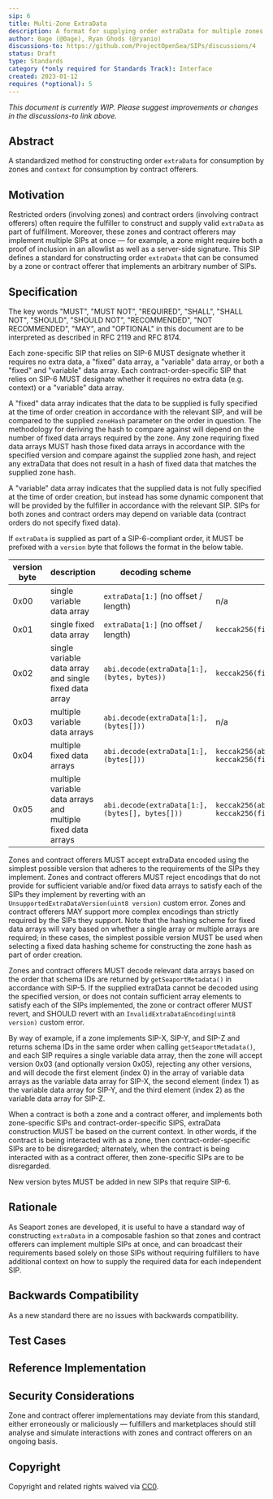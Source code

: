 ```yaml
---
sip: 6
title: Multi-Zone ExtraData
description: A format for supplying order extraData for multiple zones.
author: 0age (@0age), Ryan Ghods (@ryanio)
discussions-to: https://github.com/ProjectOpenSea/SIPs/discussions/4
status: Draft
type: Standards
category (*only required for Standards Track): Interface
created: 2023-01-12
requires (*optional): 5
---
```


_This document is currently WIP. Please suggest improvements or changes in the discussions-to link above._

## Abstract

A standardized method for constructing order `extraData` for consumption by zones and `context` for consumption by contract offerers.

## Motivation

Restricted orders (involving zones) and contract orders (involving contract offerers) often require the fulfiller to construct and supply valid `extraData` as part of fulfillment. Moreover, these zones and contract offerers may implement multiple SIPs at once — for example, a zone might require both a proof of inclusion in an allowlist as well as a server-side signature. This SIP defines a standard for constructing order `extraData` that can be consumed by a zone or contract offerer that implements an arbitrary number of SIPs.

## Specification

The key words "MUST", "MUST NOT", "REQUIRED", "SHALL", "SHALL NOT", "SHOULD", "SHOULD NOT", "RECOMMENDED", "NOT RECOMMENDED", "MAY", and "OPTIONAL" in this document are to be interpreted as described in RFC 2119 and RFC 8174.

Each zone-specific SIP that relies on SIP-6 MUST designate whether it requires no extra data, a "fixed" data array, a "variable" data array, or both a "fixed" and "variable" data array. Each contract-order-specific SIP that relies on SIP-6 MUST designate whether it requires no extra data (e.g. context) or a "variable" data array.

A "fixed" data array indicates that the data to be supplied is fully specified at the time of order creation in accordance with the relevant SIP, and will be compared to the supplied `zoneHash` parameter on the order in question. The methodology for deriving the hash to compare against will depend on the number of fixed data arrays required by the zone. Any zone requiring fixed data arrays MUST hash those fixed data arrays in accordance with the specified version and compare against the supplied zone hash, and reject any extraData that does not result in a hash of fixed data that matches the supplied zone hash.

A "variable" data array indicates that the supplied data is not fully specified at the time of order creation, but instead has some dynamic component that will be provided by the fulfiller in accordance with the relevant SIP. SIPs for both zones and contract orders may depend on variable data (contract orders do not specify fixed data).

If `extraData` is supplied as part of a SIP-6-compliant order, it MUST be prefixed with a `version` byte that follows the format in the below table.

| version byte | description                                                  | decoding scheme                                 | fixed data hashing scheme                                                                   |
| ------------ | ------------------------------------------------------------ | ----------------------------------------------- | ------------------------------------------------------------------------------------------- |
| 0x00         | single variable data array                                   | `extraData[1:]` (no offset / length)            | n/a                                                                                         |
| 0x01         | single fixed data array                                      | `extraData[1:]` (no offset / length)            | `keccak256(fixedDataArray)`                                                                 |
| 0x02         | single variable data array and single fixed data array       | `abi.decode(extraData[1:], (bytes, bytes))`     | `keccak256(fixedDataArray)`                                                                 |
| 0x03         | multiple variable data arrays                                | `abi.decode(extraData[1:], (bytes[]))`          | n/a                                                                                         |
| 0x04         | multiple fixed data arrays                                   | `abi.decode(extraData[1:], (bytes[]))`          | `keccak256(abi.encode(keccak256(fixedDataArrays[0]), keccak256(fixedDataArrays[1]), ...]))` |
| 0x05         | multiple variable data arrays and multiple fixed data arrays | `abi.decode(extraData[1:], (bytes[], bytes[]))` | `keccak256(abi.encode(keccak256(fixedDataArrays[0]), keccak256(fixedDataArrays[1]), ...]))` |

Zones and contract offerers MUST accept extraData encoded using the simplest possible version that adheres to the requirements of the SIPs they implement. Zones and contract offerers MUST reject encodings that do not provide for sufficient variable and/or fixed data arrays to satisfy each of the SIPs they implement by reverting with an `UnsupportedExtraDataVersion(uint8 version)` custom error. Zones and contract offerers MAY support more complex encodings than strictly required by the SIPs they support. Note that the hashing scheme for fixed data arrays will vary based on whether a single array or multiple arrays are required; in these cases, the simplest possible version MUST be used when selecting a fixed data hashing scheme for constructing the zone hash as part of order creation.

Zones and contract offerers MUST decode relevant data arrays based on the order that schema IDs are returned by `getSeaportMetadata()` in accordance with SIP-5. If the supplied extraData cannot be decoded using the specified version, or does not contain sufficient array elements to satisfy each of the SIPs implemented, the zone or contract offerer MUST revert, and SHOULD revert with an `InvalidExtraDataEncoding(uint8 version)` custom error.

By way of example, if a zone implements SIP-X, SIP-Y, and SIP-Z and returns schema IDs in the same order when calling `getSeaportMetadata()`, and each SIP requires a single variable data array, then the zone will accept version 0x03 (and optionally version 0x05), rejecting any other versions, and will decode the first element (index 0) in the array of variable data arrays as the variable data array for SIP-X, the second element (index 1) as the variable data array for SIP-Y, and the third element (index 2) as the variable data array for SIP-Z.

When a contract is both a zone and a contract offerer, and implements both zone-specific SIPs and contract-order-specific SIPS, extraData construction MUST be based on the current context. In other words, if the contract is being interacted with as a zone, then contract-order-specific SIPs are to be disregarded; alternately, when the contract is being interacted with as a contract offerer, then zone-specific SIPs are to be disregarded.

New version bytes MUST be added in new SIPs that require SIP-6.

## Rationale

As Seaport zones are developed, it is useful to have a standard way of constructing `extraData` in a composable fashion so that zones and contract offerers can implement multiple SIPs at once, and can broadcast their requirements based solely on those SIPs without requiring fulfillers to have additional context on how to supply the required data for each independent SIP.

## Backwards Compatibility

As a new standard there are no issues with backwards compatibility.

## Test Cases

## Reference Implementation

## Security Considerations

Zone and contract offerer implementations may deviate from this standard, either erroneously or maliciously — fulfillers and marketplaces should still analyse and simulate interactions with zones and contract offerers on an ongoing basis.

## Copyright

Copyright and related rights waived via [CC0](../LICENSE.md).
